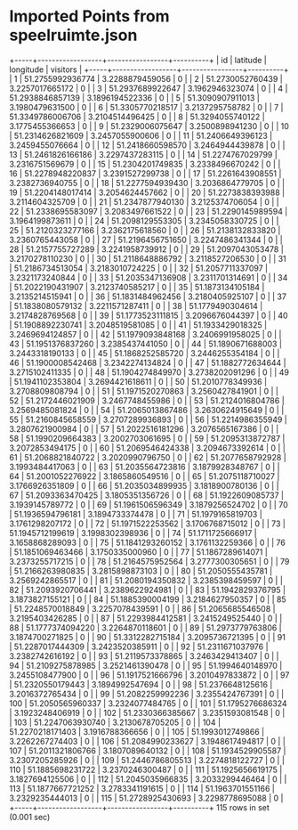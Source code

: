 # Imported Points from speelruimte.json

+-----+------------------+-----------------+----------+
| id  | latitude         | longitude       | visitors |
+-----+------------------+-----------------+----------+
|   1 | 51.2755992936774 | 3.2288879459056 |        0 |
|   2 | 51.2730052760439 | 3.2257017665172 |        0 |
|   3 | 51.2937689922647 | 3.1962946323074 |        0 |
|   4 | 51.2938846857139 | 3.1896194522336 |        0 |
|   5 | 51.3090907911013 | 3.1980479631500 |        0 |
|   6 | 51.3305770218517 | 3.2137295758782 |        0 |
|   7 | 51.3349786006706 | 3.2104514496425 |        0 |
|   8 | 51.3294055740122 | 3.1775455366653 |        0 |
|   9 | 51.2329006075647 | 3.2500898941230 |        0 |
|  10 | 51.2314626821609 | 3.2457055900606 |        0 |
|  11 | 51.2406649396123 | 3.2459455076664 |        0 |
|  12 | 51.2418660598570 | 3.2464944439878 |        0 |
|  13 | 51.2461826166186 | 3.2297437283115 |        0 |
|  14 | 51.2274767029799 | 3.2316751569679 |        0 |
|  15 | 51.2304201749835 | 3.2338496670242 |        0 |
|  16 | 51.2278948220837 | 3.2391527299738 |        0 |
|  17 | 51.2261643908551 | 3.2382736940755 |        0 |
|  18 | 51.2277594939430 | 3.2036864779705 |        0 |
|  19 | 51.2204148017414 | 3.2054624457662 |        0 |
|  20 | 51.2273838393988 | 3.2114604325709 |        0 |
|  21 | 51.2347877940130 | 3.2125374706054 |        0 |
|  22 | 51.2338695583097 | 3.2083497661522 |        0 |
|  23 | 51.2290145989594 | 3.1964199873611 |        0 |
|  24 | 51.2098129553305 | 3.2345058330725 |        0 |
|  25 | 51.2120323277166 | 3.2362175618560 |        0 |
|  26 | 51.2138132833820 | 3.2360765443058 |        0 |
|  27 | 51.2196456751650 | 3.2247486341344 |        0 |
|  28 | 51.2157755727289 | 3.2241958739912 |        0 |
|  29 | 51.2097043053478 | 3.2170278110230 |        0 |
|  30 | 51.2118648886792 | 3.2118527206530 |        0 |
|  31 | 51.2186734513054 | 3.2183010724225 |        0 |
|  32 | 51.2057711337097 | 3.2321173240844 |        0 |
|  33 | 51.2035347136908 | 3.2311701314691 |        0 |
|  34 | 51.2022190431907 | 3.2123740585217 |        0 |
|  35 | 51.1873134105184 | 3.2135214515941 |        0 |
|  36 | 51.1831484962456 | 3.2180405925107 |        0 |
|  37 | 51.1838080579132 | 3.2211571287411 |        0 |
|  38 | 51.1779490304614 | 3.2174828769568 |        0 |
|  39 | 51.1773523111815 | 3.2096676044397 |        0 |
|  40 | 51.1908892230741 | 3.2048519581085 |        0 |
|  41 | 51.1933429018325 | 3.2469694124857 |        0 |
|  42 | 51.1979093848168 | 3.2406991958025 |        0 |
|  43 | 51.1951376837260 | 3.2385437441050 |        0 |
|  44 | 51.1890671688003 | 3.2443318190133 |        0 |
|  45 | 51.1868252585720 | 3.2446255354184 |        0 |
|  46 | 51.1900008542468 | 3.2342274134824 |        0 |
|  47 | 51.1882772634644 | 3.2715102411335 |        0 |
|  48 | 51.1904274849970 | 3.2738202091296 |        0 |
|  49 | 51.1941102353804 | 3.2694421618611 |        0 |
|  50 | 51.2010778349936 | 3.2708809808794 |        0 |
|  51 | 51.1971520270863 | 3.2560427841901 |        0 |
|  52 | 51.2172446021909 | 3.2467748455986 |        0 |
|  53 | 51.2124016804786 | 3.2569485081824 |        0 |
|  54 | 51.2065013867486 | 3.2630624915649 |        0 |
|  55 | 51.2160845658559 | 3.2707289936893 |        0 |
|  56 | 51.2214986355949 | 3.2807621900984 |        0 |
|  57 | 51.2022516181296 | 3.2076565167386 |        0 |
|  58 | 51.1990209664383 | 3.2002703061695 |        0 |
|  59 | 51.2095313872787 | 3.2072853494175 |        0 |
|  60 | 51.2069546424338 | 3.2094673392614 |        0 |
|  61 | 51.2068821840722 | 3.2020990796750 |        0 |
|  62 | 51.2077658792928 | 3.1993484417063 |        0 |
|  63 | 51.2035564723816 | 3.1879928348767 |        0 |
|  64 | 51.2001052276922 | 3.1865860549516 |        0 |
|  65 | 51.2075118710027 | 3.1766926351809 |        0 |
|  66 | 51.2035034899935 | 3.1818900780136 |        0 |
|  67 | 51.2093363470425 | 3.1805351356726 |        0 |
|  68 | 51.1922609085737 | 3.1939145789772 |        0 |
|  69 | 51.1961506596349 | 3.1879256524702 |        0 |
|  70 | 51.1936594796181 | 3.1894733374478 |        0 |
|  71 | 51.1979165819703 | 3.1761298207172 |        0 |
|  72 | 51.1971522253562 | 3.1706768715012 |        0 |
|  73 | 51.1945712199619 | 3.1998302398936 |        0 |
|  74 | 51.1711725666917 | 3.1658868289093 |        0 |
|  75 | 51.1841293260152 | 3.1761132259366 |        0 |
|  76 | 51.1851069463466 | 3.1750335000960 |        0 |
|  77 | 51.1867289614071 | 3.2373255717215 |        0 |
|  78 | 51.2164575952564 | 3.2777300305651 |        0 |
|  79 | 51.2166263980835 | 3.2815898873103 |        0 |
|  80 | 51.2050555435781 | 3.2569242865517 |        0 |
|  81 | 51.2080194350832 | 3.2385398459597 |        0 |
|  82 | 51.2093920706441 | 3.2389622924981 |        0 |
|  83 | 51.1942829376795 | 3.1873827155121 |        0 |
|  84 | 51.1885390004199 | 3.2184627950357 |        0 |
|  85 | 51.2248570018849 | 3.2257078439591 |        0 |
|  86 | 51.2065685546508 | 3.2195403426285 |        0 |
|  87 | 51.2293984412581 | 3.2415249525440 |        0 |
|  88 | 51.1777374094220 | 3.2264870118601 |        0 |
|  89 | 51.2973779763806 | 3.1874700271825 |        0 |
|  90 | 51.3312282715184 | 3.2095736721395 |        0 |
|  91 | 51.2287017444309 | 3.2423520385911 |        0 |
|  92 | 51.2311671037976 | 3.2382742616192 |        0 |
|  93 | 51.2119573378865 | 3.2463429413407 |        0 |
|  94 | 51.2109275878985 | 3.2521461390478 |        0 |
|  95 | 51.1994640148970 | 3.2455108477900 |        0 |
|  96 | 51.1917521666796 | 3.2010497833872 |        0 |
|  97 | 51.2320550179443 | 3.1894992547694 |        0 |
|  98 | 51.2376648125616 | 3.2016372765434 |        0 |
|  99 | 51.2082259992236 | 3.2355424767391 |        0 |
| 100 | 51.2050565960337 | 3.2324077484765 |        0 |
| 101 | 51.1795276686324 | 3.1923248406919 |        0 |
| 102 | 51.2330366385667 | 3.2351593081548 |        0 |
| 103 | 51.2247063930740 | 3.2130678705205 |        0 |
| 104 | 51.2270218171403 | 3.1916788366656 |        0 |
| 105 | 51.1993012749866 | 3.2262267274403 |        0 |
| 106 | 51.2084990233627 | 3.1948617494817 |        0 |
| 107 | 51.2011321806766 | 3.1807089640132 |        0 |
| 108 | 51.1934529905587 | 3.2307205285926 |        0 |
| 109 | 51.2446786805513 | 3.2274818122727 |        0 |
| 110 | 51.1885698231722 | 3.2370246300487 |        0 |
| 111 | 51.1925656619175 | 3.1827694125506 |        0 |
| 112 | 51.2045035966835 | 3.2033299446464 |        0 |
| 113 | 51.1877667721252 | 3.2783341191615 |        0 |
| 114 | 51.1963701551166 | 3.2329235444013 |        0 |
| 115 | 51.2728925430693 | 3.2298778695088 |        0 |
+-----+------------------+-----------------+----------+
115 rows in set (0.001 sec)